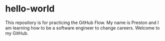 # hello-world
This repository is for practicing the GitHub Flow.
My name is Preston and I am learning how to be a software engineer to change careers. Welcome to my GitHub.
